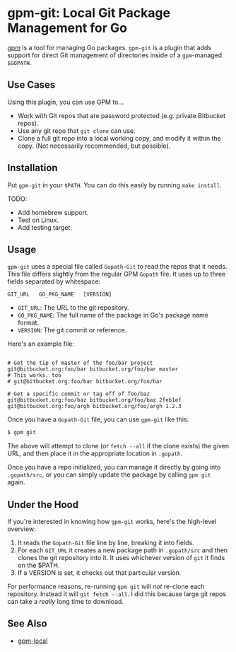 # gpm-git: Local Git Package Management for Go

[gpm](https://github.com/pote/gpm) is a tool for managing Go packages.
`gpm-git` is a plugin that adds support for direct Git management of
directories inside of a `gpm`-managed `$GOPATH`.

## Use Cases

Using this plugin, you can use GPM to...

* Work with Git repos that are password protected (e.g. private
  Bitbucket repos).
* Use any git repo that `git clone` can use.
* Clone a full git repo into a local working copy, and modify it within
  the copy. (Not necessarily recommended, but possible).

## Installation

Put `gpm-git` in your `$PATH`. You can do this easily by running `make
install`.

TODO:

- Add homebrew support.
- Test on Linux.
- Add testing target.

## Usage

`gpm-git` uses a special file called `Gopath-Git` to read the repos that
it needs. This file differs slightly from the regular GPM `Gopath` file.
It uses up to three fields separated by whitespace:

```
GIT_URL   GO_PKG_NAME   [VERSION]
```

* `GIT_URL`: The URL to the git repository.
* `GO_PKG_NAME`: The full name of the package in Go's package name
  format.
* `VERSION`: The git commit or reference.

Here's an example file:

```

# Get the tip of master of the foo/bar project
git@bitbucket.org:foo/bar bitbucket.org/foo/bar master
# This works, too
# git@bitbucket.org:foo/bar bitbucket.org/foo/bar

# Get a specific commit or tag off of foo/baz
git@bitbucket.org:foo/baz bitbucket.org/foo/baz 2feb1ef
git@bitbucket.org:foo/argh bitbucket.org/foo/argh 1.2.3
```

Once you have a `Gopath-Git` file, you can use `gpm-git` like this:

```bash
$ gpm git
```

The above will attempt to clone (or `fetch --all` if the clone exists)
the given URL, and then place it in the appropriate location in
`.gopath`.

Once you have a repo initialized, you can manage it directly by going
into `.gopath/src`, or you can simply update the package by calling `gpm
git` again.

## Under the Hood

If you're interested in knowing how `gpm-git` works, here's the
high-level overview:

1. It reads the `Gopath-Git` file line by line, breaking it into fields.
2. For each `GIT_URL` it creates a new package path in `.gopath/src` and
   then clones the git repository into it. It uses whichever version of
  `git` it finds on the $PATH.
3. If a VERSION is set, it checks out that particular version.

For performance reasons, re-running `gpm git` will *not* re-clone each
repository. Instead it will `git fetch --all`. I did this because large
git repos can take a *really* long time to download.

## See Also

* [gpm-local](https://github.com/technosophos/gpm-local)

